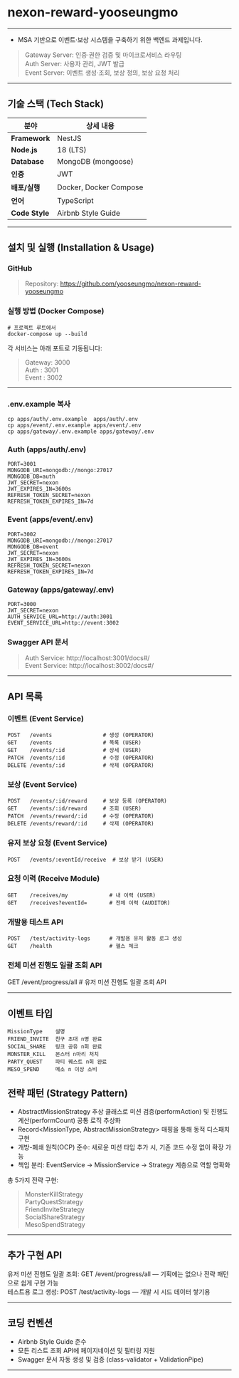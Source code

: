 # nexon-reward-yooseungmo

---

- MSA 기반으로 이벤트·보상 시스템을 구축하기 위한 백엔드 과제입니다.   
> Gateway Server: 인증·권한 검증 및 마이크로서비스 라우팅   
> Auth Server: 사용자 관리, JWT 발급     
> Event Server: 이벤트 생성·조회, 보상 정의, 보상 요청 처리     
 
---

## 기술 스택 (Tech Stack)

| 분야                | 상세 내용                                             |
| ------------------- | ----------------------------------------------------- |
| **Framework**       | NestJS                                                |
| **Node.js**        | 18 (LTS)                                            |
| **Database**        | MongoDB (mongoose)              |
| **인증**       | JWT                              |
| **배포/실행**     | Docker, Docker Compose                               |
| **언어** | TypeScript                             |
| **Code Style**        | Airbnb Style Guide                                  |


---



## 설치 및 실행 (Installation & Usage)

### GitHub
> Repository: https://github.com/yooseungmo/nexon-reward-yooseungmo

### 실행 방법 (Docker Compose)
```
# 프로젝트 루트에서
docker-compose up --build
```
각 서비스는 아래 포트로 기동됩니다:
> Gateway: 3000    
> Auth   : 3001   
> Event  : 3002      

---
### .env.example 복사
```
cp apps/auth/.env.example  apps/auth/.env
cp apps/event/.env.example apps/event/.env
cp apps/gateway/.env.example apps/gateway/.env
```

### Auth (apps/auth/.env)
```
PORT=3001
MONGODB_URI=mongodb://mongo:27017
MONGODB_DB=auth
JWT_SECRET=nexon
JWT_EXPIRES_IN=3600s
REFRESH_TOKEN_SECRET=nexon
REFRESH_TOKEN_EXPIRES_IN=7d
```
### Event (apps/event/.env)
```
PORT=3002
MONGODB_URI=mongodb://mongo:27017
MONGODB_DB=event
JWT_SECRET=nexon
JWT_EXPIRES_IN=3600s
REFRESH_TOKEN_SECRET=nexon
REFRESH_TOKEN_EXPIRES_IN=7d
```
### Gateway (apps/gateway/.env)
```
PORT=3000
JWT_SECRET=nexon
AUTH_SERVICE_URL=http://auth:3001
EVENT_SERVICE_URL=http://event:3002
```

### Swagger API 문서
> Auth Service: http://localhost:3001/docs#/     
> Event Service: http://localhost:3002/docs#/    
   
---

## API 목록

### 이벤트 (Event Service)
```
POST   /events                # 생성 (OPERATOR)
GET    /events                # 목록 (USER)
GET    /events/:id            # 상세 (USER)
PATCH  /events/:id            # 수정 (OPERATOR)
DELETE /events/:id            # 삭제 (OPERATOR)
```
### 보상 (Event Service)
```
POST   /events/:id/reward     # 보상 등록 (OPERATOR)
GET    /events/:id/reward     # 조회 (USER)
PATCH  /events/reward/:id     # 수정 (OPERATOR)
DELETE /events/reward/:id     # 삭제 (OPERATOR)
```
### 유저 보상 요청 (Event Service)
```
POST   /events/:eventId/receive  # 보상 받기 (USER)
```
### 요청 이력 (Receive Module)
```
GET    /receives/my             # 내 이력 (USER)
GET    /receives?eventId=       # 전체 이력 (AUDITOR)
```
### 개발용 테스트 API
```
POST   /test/activity-logs      # 개발용 유저 활동 로그 생성
GET    /health                  # 헬스 체크
```
### 전체 미션 진행도 일괄 조회 API
GET    /event/progress/all      # 유저 미션 진행도 일괄 조회 API 

---
## 이벤트 타입

```
MissionType    설명
FRIEND_INVITE  친구 초대 n명 완료
SOCIAL_SHARE   링크 공유 n회 완료
MONSTER_KILL   몬스터 n마리 처치
PARTY_QUEST    파티 퀘스트 n회 완료
MESO_SPEND     메소 n 이상 소비
```

## 전략 패턴 (Strategy Pattern)

- AbstractMissionStrategy 추상 클래스로 미션 검증(performAction) 및 진행도 계산(performCount) 공통 로직 추상화    
- Record<MissionType, AbstractMissionStrategy> 매핑을 통해 동적 디스패치 구현    
- 개방-폐쇄 원칙(OCP) 준수: 새로운 미션 타입 추가 시, 기존 코드 수정 없이 확장 가능     
- 책임 분리: EventService → MissionService → Strategy 계층으로 역할 명확화    

총 5가지 전략 구현:

> MonsterKillStrategy   
> PartyQuestStrategy   
> FriendInviteStrategy   
> SocialShareStrategy   
> MesoSpendStrategy   

---

## 추가 구현 API

유저 미션 진행도 일괄 조회: GET /event/progress/all — 기획에는 없으나 전략 패턴으로 쉽게 구현 가능   
테스트용 로그 생성: POST /test/activity-logs — 개발 시 시드 데이터 쌓기용   

---
## 코딩 컨벤션

- Airbnb Style Guide 준수   
- 모든 리스트 조회 API에 페이지네이션 및 필터링 지원   
- Swagger 문서 자동 생성 및 검증 (class-validator + ValidationPipe)   

---
